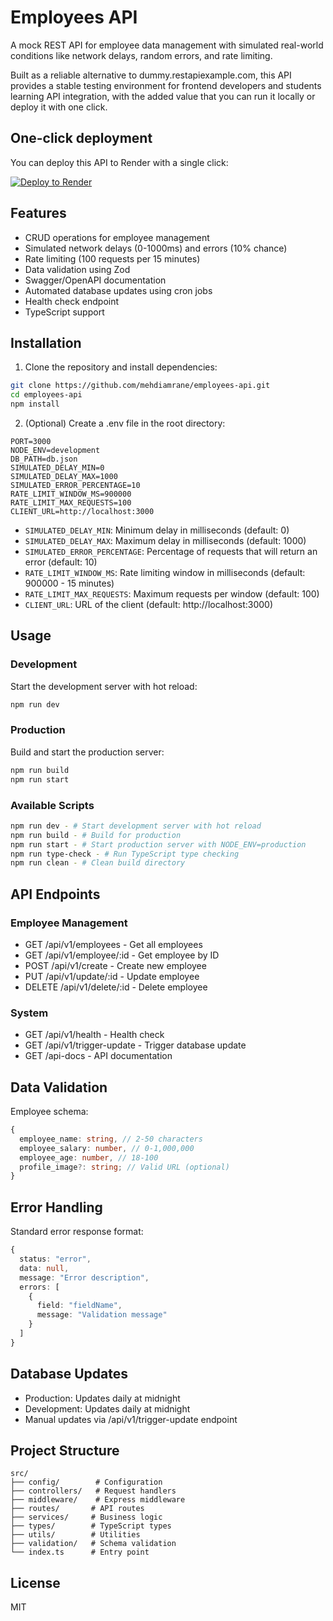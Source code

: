 # Employees API

A mock REST API for employee data management with simulated real-world conditions like network delays, random errors, and rate limiting.

Built as a reliable alternative to dummy.restapiexample.com, this API provides a stable testing environment for frontend developers and students learning API integration, with the added value that you can run it locally or deploy it with one click.

## One-click deployment

You can deploy this API to Render with a single click:

[![Deploy to Render](https://render.com/images/deploy-to-render-button.svg)](https://render.com/deploy?repo=https://github.com/mehdiamrane/employees-api)

## Features

- CRUD operations for employee management
- Simulated network delays (0-1000ms) and errors (10% chance)
- Rate limiting (100 requests per 15 minutes)
- Data validation using Zod
- Swagger/OpenAPI documentation
- Automated database updates using cron jobs
- Health check endpoint
- TypeScript support

## Installation

1. Clone the repository and install dependencies:

```bash
git clone https://github.com/mehdiamrane/employees-api.git
cd employees-api
npm install
```

2. (Optional) Create a .env file in the root directory:

```
PORT=3000
NODE_ENV=development
DB_PATH=db.json
SIMULATED_DELAY_MIN=0
SIMULATED_DELAY_MAX=1000
SIMULATED_ERROR_PERCENTAGE=10
RATE_LIMIT_WINDOW_MS=900000
RATE_LIMIT_MAX_REQUESTS=100
CLIENT_URL=http://localhost:3000
```

- `SIMULATED_DELAY_MIN`: Minimum delay in milliseconds (default: 0)
- `SIMULATED_DELAY_MAX`: Maximum delay in milliseconds (default: 1000)
- `SIMULATED_ERROR_PERCENTAGE`: Percentage of requests that will return an error (default: 10)
- `RATE_LIMIT_WINDOW_MS`: Rate limiting window in milliseconds (default: 900000 - 15 minutes)
- `RATE_LIMIT_MAX_REQUESTS`: Maximum requests per window (default: 100)
- `CLIENT_URL`: URL of the client (default: http://localhost:3000)

## Usage

### Development

Start the development server with hot reload:

```bash
npm run dev
```

### Production

Build and start the production server:

```bash
npm run build
npm run start
```

### Available Scripts

```bash
npm run dev - # Start development server with hot reload
npm run build - # Build for production
npm run start - # Start production server with NODE_ENV=production
npm run type-check - # Run TypeScript type checking
npm run clean - # Clean build directory
```

## API Endpoints

### Employee Management

- GET /api/v1/employees - Get all employees
- GET /api/v1/employee/:id - Get employee by ID
- POST /api/v1/create - Create new employee
- PUT /api/v1/update/:id - Update employee
- DELETE /api/v1/delete/:id - Delete employee

### System

- GET /api/v1/health - Health check
- GET /api/v1/trigger-update - Trigger database update
- GET /api-docs - API documentation

## Data Validation

Employee schema:

```typescript
{
  employee_name: string, // 2-50 characters
  employee_salary: number, // 0-1,000,000
  employee_age: number, // 18-100
  profile_image?: string; // Valid URL (optional)
}
```

## Error Handling

Standard error response format:

```typescript
{
  status: "error",
  data: null,
  message: "Error description",
  errors: [
    {
      field: "fieldName",
      message: "Validation message"
    }
  ]
}
```

## Database Updates

- Production: Updates daily at midnight
- Development: Updates daily at midnight
- Manual updates via /api/v1/trigger-update endpoint

## Project Structure

```
src/
├── config/        # Configuration
├── controllers/   # Request handlers
├── middleware/    # Express middleware
├── routes/       # API routes
├── services/     # Business logic
├── types/        # TypeScript types
├── utils/        # Utilities
├── validation/   # Schema validation
└── index.ts      # Entry point
```

## License

MIT

